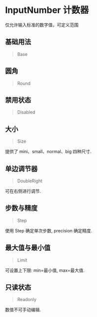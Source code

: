 
# InputNumber 计数器

仅允许输入标准的数字值，可定义范围

## 基础用法

> Base



## 圆角

> Round



## 禁用状态

> Disabled



## 大小

> Size

提供了 mini、small、normal、big 四种尺寸.

## 单边调节器

> DoubleRight

可在右侧进行调节.

## 步数与精度

> Step

使用 Step 确定单次步数, precision 确定精度.

## 最大值与最小值

> Limit

可设置上下限: min=最小值, max=最大值.

## 只读状态

> Readonly

数值不可手动编辑.
